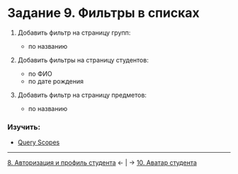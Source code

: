 # Задание 9. Фильтры в списках
1. Добавить фильтр на страницу групп:
    - по названию

2. Добавить фильтры на страницу студентов:
    - по ФИО
    - по дате рождения

3. Добавить фильтр на страницу предметов:
    - по названию

### Изучить:
- [Query Scopes](https://laravel.com/docs/eloquent#query-scopes)

---
[8. Авторизация и профиль студента](mission-8.md) ← | → [10. Аватар студента](mission-10.md)
